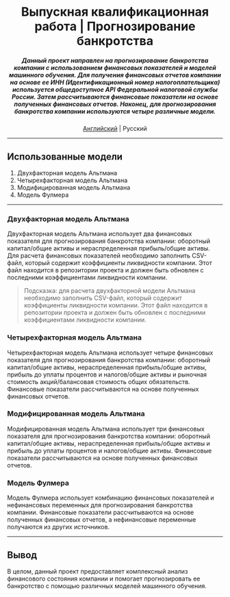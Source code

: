 <div align="center">
    <h1>Выпускная квалификационная работа | Прогнозирование банкротства</h1>
    <h5>
        Данный проект направлен на прогнозирование банкротства компании с использованием финансовых показателей и моделей машинного обучения. Для получения финансовых отчетов компании на основе ее ИНН (Идентификационный номер налогоплательщика) используется общедоступное API Федеральной налоговой службы России. Затем рассчитываются финансовые показатели на основе полученных финансовых отчетов. Наконец, для прогнозирования банкротства компании используются четыре различные модели.
    </h5>
    <p>
        <a href="README.md">Английский</a> | Русский
    </p>
</div>

---

## Использованные модели
1. Двухфакторная модель Альтмана
2. Четырехфакторная модель Альтмана
3. Модифицированная модель Альтмана
4. Модель Фулмера

---

### Двухфакторная модель Альтмана
Двухфакторная модель Альтмана использует два финансовых показателя для прогнозирования банкротства компании: оборотный капитал/общие активы и нераспределенная прибыль/общие активы. Для расчета финансовых показателей необходимо заполнить CSV-файл, который содержит коэффициенты ликвидности компании. Этот файл находится в репозитории проекта и должен быть обновлен с последними коэффициентами ликвидности компании.
> Подсказка: для расчета двухфакторной модели Альтмана необходимо заполнить CSV-файл, который содержит коэффициенты ликвидности компании. Этот файл находится в репозитории проекта и должен быть обновлен с последними коэффициентами ликвидности компании.

### Четырехфакторная модель Альтмана
Четырехфакторная модель Альтмана использует четыре финансовых показателя для прогнозирования банкротства компании: оборотный капитал/общие активы, нераспределенная прибыль/общие активы, прибыль до уплаты процентов и налогов/общие активы и рыночная стоимость акций/балансовая стоимость общих обязательств. Финансовые показатели рассчитываются на основе полученных финансовых отчетов.

### Модифицированная модель Альтмана
Модифицированная модель Альтмана использует три финансовых показателя для прогнозирования банкротства компании: оборотный капитал/общие активы, нераспределенная прибыль/общие активы и прибыль до уплаты процентов и налогов/общие активы. Финансовые показатели рассчитываются на основе полученных финансовых отчетов.

### Модель Фулмера
Модель Фулмера использует комбинацию финансовых показателей и нефинансовых переменных для прогнозирования банкротства компании. Финансовые показатели рассчитываются на основе полученных финансовых отчетов, а нефинансовые переменные получаются из других источников.

---

## Вывод
В целом, данный проект предоставляет комплексный анализ финансового состояния компании и помогает прогнозировать ее банкротство с помощью различных моделей машинного обучения.
